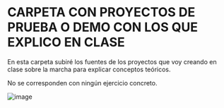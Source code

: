 # CARPETA CON PROYECTOS DE PRUEBA O DEMO CON LOS QUE EXPLICO EN CLASE

En esta carpeta subiré los fuentes de los proyectos que voy creando en clase sobre la marcha para explicar conceptos teóricos.

No se corresponden con ningún ejercicio concreto.

![image](https://user-images.githubusercontent.com/91023374/195383802-9125654d-9e7d-4d3b-9680-51588c550c42.png)



